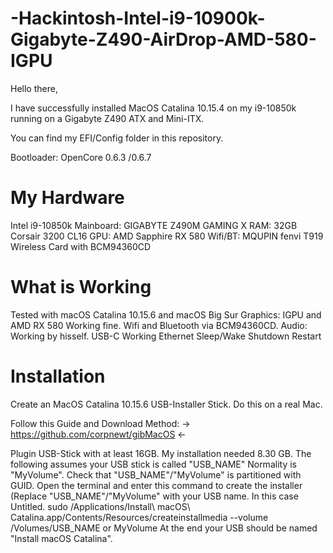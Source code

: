 # -Hackintosh-Intel-i9-10900k-Gigabyte-Z490-AirDrop-AMD-580-IGPU

Hello there,

I have successfully installed MacOS Catalina 10.15.4 on my i9-10850k running on a Gigabyte Z490 ATX and Mini-ITX.

You can find my EFI/Config folder in this repository.

Bootloader: OpenCore 0.6.3 /0.6.7


# My Hardware
Intel i9-10850k
Mainboard: GIGABYTE Z490M GAMING X 
RAM: 32GB Corsair 3200 CL16
GPU: AMD Sapphire RX 580
Wifi/BT: MQUPIN fenvi T919 Wireless Card with BCM94360CD 


# What is Working
 Tested with macOS Catalina 10.15.6 and macOS Big Sur
 Graphics: IGPU and AMD RX 580 Working fine.
 Wifi and Bluetooth via BCM94360CD.
 Audio: Working by hisself. 
 USB-C Working
 Ethernet
 Sleep/Wake
 Shutdown
 Restart
 
 
 
# Installation 
Create an MacOS Catalina 10.15.6 USB-Installer Stick. Do this on a real Mac.

Follow this Guide and Download Method: -> https://github.com/corpnewt/gibMacOS <-

Plugin USB-Stick with at least 16GB. My installation needed 8.30 GB.
The following assumes your USB stick is called "USB_NAME" Normality is "MyVolume".
Check that "USB_NAME"/"MyVolume" is partitioned with GUID.
Open the terminal and enter this command to create the installer (Replace "USB_NAME"/"MyVolume" with your USB name. In this case Untitled.
sudo /Applications/Install\ macOS\ Catalina.app/Contents/Resources/createinstallmedia --volume /Volumes/USB_NAME or MyVolume
At the end your USB should be named "Install macOS Catalina".

